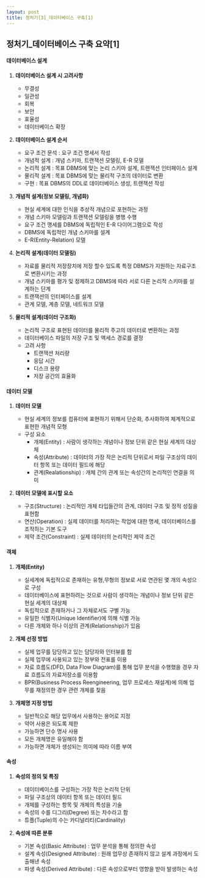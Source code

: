 ```yaml
---
layout: post
title: 정처기[3]_데이터베이스 구축[1]
---
```


## 정처기_데이터베이스 구축 요약[1]

#### 데이터베이스 설계

1. __데이터베이스 설계 시 고려사항__
    - 무결성
    - 일관성
    - 회복
    - 보안
    - 효율성
    - 데이터베이스 확장

2. __데이터베이스 설계 순서__
    - 요구 조건 문석 : 요구 조건 명세서 작성
    - 개념적 설계 : 개념 스키마, 트랜잭션 모델링, E-R 모델
    - 논리적 설계 : 목표 DBMS에 맞는 논리 스키마 설계, 트랜잭션 인터페이스 설계
    - 물리적 설계 : 목표 DBMS에 맞는 물리적 구조의 데이터로 변환
    - 구현 : 목표 DBMS의 DDL로 데이터베이스 생성, 트랜잭션 작성

3. __개념적 설계(정보 모델링, 개념화)__
    - 현실 세계에 대한 인식을 추상적 개념으로 포현하는 과정
    - 개념 스키마 모델링과 트랜잭션 모델링을 병행 수행
    - 요구 조건 명세를 DBMS에 독립적인 E-R 다이어그램으로 작성
    - DBMS에 독립적인 개념 스키마를 설계
    - E-R(Entity-Relation) 모델

4. __논리적 설계(데이터 모델링)__
    - 자료를 물리적 저장장치에 저장 할수 있도록 특정 DBMS가 지원하는 자료구조로 변환시키는 과정
    - 개념 스키마를 평가 및 정제하고 DBMS에 따라 서로 다른 논리적 스키마를 설계하는 단계
    - 트랜잭션의 인터페이스를 설계
    - 관계 모델, 계층 모델, 네트워크 모델

5. __물리적 설계(데이터 구조화)__
    - 논리적 구조로 표현된 데이터를 물리적 주고의 데이터로 변환하는 과정
    - 데이터베이스 파일의 저장 구조 및 액세스 경로를 결정
    - 고려 사항
        - 트랜잭션 처리량
        - 응답 시간
        - 디스크 용량
        - 저장 공간의 효율화 


#### 데이터 모델

1. __데이터 모델__
    - 현실 세계의 정보를 컴퓨터에 표현하기 위해서 단순화, 추사화하여 체계적으로 표현한 개념적 모형
    - 구성 요소
        - 개체(Entity) : 사람이 생각하는 개념이나 정보 단위 같은 현실 세계의 대상체
        - 속성(Attribute) : 데이터의 가장 작은 논리적 단위로서 파일 구조상의 데이터 항목 또는 데이터 필드에 해당
        - 관계(Realationship) : 개체 간의 관계 또는 속성간의 논리적인 연결을 의미

2. __데이터 모델에 표시할 요소__
    - 구조(Structure) : 논리적인 개체 타입들간의 관계, 데이터 구조 및 정적 성질을 표현함
    - 연산(Operation) : 실제 데이터를 처리하는 작업에 대한 명세, 데이터베이스를 조작하는 기본 도구
    - 제약 조건(Constraint) : 실제 데이터의 논리적인 제약 조건


#### 객체

1. __개체(Entity)__
    - 실세계에 독립적으로 존재하는 유형,무형의 정보로 서로 연관된 몇 개의 속성으로 구성
    - 데이터베이스에 표현하려는 것으로 사람이 생각하는 개념이나 정보 단위 같은 현실 세계의 대상체
    - 독립적으로 존재하거나 그 자체로서도 구별 가능
    - 유일한 식별자(Unique Identifier)에 의해 식별 가능
    - 다른 개체와 하나 이상의 관계(Relationship)가 있음

2. __개체 선정 방법__
    - 실제 업무를 담당하고 있는 담당자와 인터뷰를 함
    - 실제 업무에 사용되고 있는 장부와 전표를 이용
    - 자료 흐름도(DFD, Data Flow Diagram)를 통해 업무 분석을 수행했을 경우 자료 흐름도의 자료저장소를 이용함
    - BPR(Business Process Reengineering, 업무 프로세스 재설계)에 의해 업무를 재정의한 경우 관련 개체를 찾음

3. __개체명 지정 방법__
    - 일반적으로 해당 업무에서 사용하는 용어로 지정
    - 약어 사용은 되도록 제한
    - 가능하면 단수 명사 사용
    - 모든 개체명은 유일해야 함
    - 가능하면 개체가 생성되는 의미에 따라 이름 부여


#### 속성

1. __속성의 정의 및 특징__
    - 데이터베이스를 구성하는 가장 작은 논리적 단위
    - 파일 구조상의 데이터 항목 또는 데이터 필드
    - 개체를 구성하는 항목 및 개체의 특성을 기술
    - 속성의 수를 디그리(Degree) 또는 차수라고 함
    - 튜플(Tuple)의 수는 카디널리티(Cardinality)

2. __속성에 따른 분류__
    - 기본 속성(Basic Attribute) : 업무 분석을 통해 정의한 속성
    - 설계 속성(Designed Attribute) : 원래 업무상 존재하지 않고 설계 과정에서 도출해낸 속성
    - 파생 속성(Derived Attribute) : 다른 속성으로부터 영향을 받아 발생하는 속성












